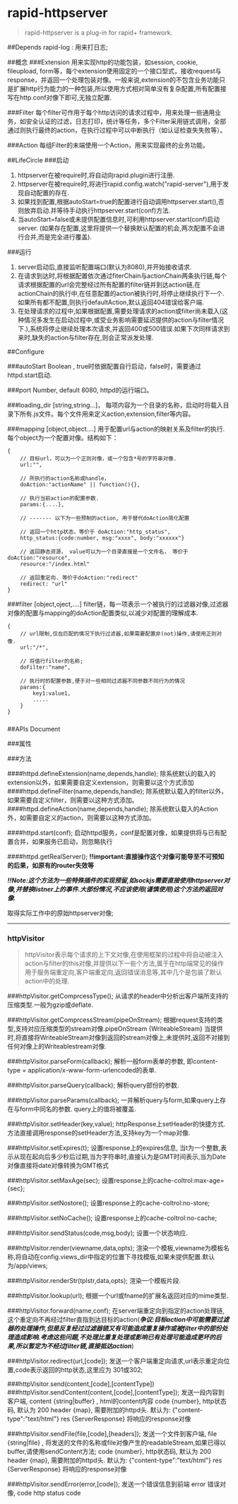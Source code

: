 # rapid-httpserver

> rapid-httpserver is a plug-in for rapid+ framework.


##Depends
rapid-log : 用来打日志;


##概念
###Extension
用来实现http的功能包装，如session, cookie, fileupload, form等，每个extension使用固定的一个接口型式，接收request与response，并返回一个处理包装对像。一般来说,extension的不包含业务功能只是扩展http行为能力的一种包装,所以使用方式相对简单没有复杂配置,所有配置接写在http.conf对像下即可,无独立配置.

###Filter
每个filter可作用于每个http访问的请求过程中，用来处理一些通用业务，如安全认证的过滤，日志打印，统计等任务，多个Filter采用链式调用，全部通过则执行最终的action，在执行过程中可以中断执行（如认证检查失失败等）。

###Action
每组Filter的未端使用一个Action，用来实现最终的业务功能。

##LifeCircle
###启动

1. httpserver在被require时,将自动向rapid.plugin进行注册.
2. httpserver在被require时,将进行rapid.config.watch("rapid-server"),用于发现自动配置的存在.
3. 如果找到配置,根据autoStart=true的配置进行自动调用httpserver.start(),否则放弃启动.并等待手动执行httpserver.start(conf)方法.
4. 当autoStart=false或未提供配置信息时,可利用httpserver.start(conf)启动server. (如果存在配置,这里将提供一个替换默认配置的机会,两次配置不会进行合并,而是完全进行覆盖).

###运行
1. server启动后,直接监听配置端口(默认为8080),并开始接收请求.
2. 在请求到达时,将根据配置依次通过fiterChain与actionChain两条执行链,每个请求根据配置的url会完整经过所有配置的filter链并到达action链,在actionChain的执行中,在任意配置的action被执行时,将停止继续执行下一个.如果所有都不配置,则执行defaultAction,默认返回404错误给客户端.
3. 在处理请求的过程中,如果根据配置,需要处理请求的action或filter尚未载入(这种情况多发生在启动过程中,或受业务影响需要延迟提供的action与filter情况下.),系统将停止继续处理本次请求,并返回400或500错误.如果下次同样请求到来时,缺失的action与filter存在,则会正常派发处理.


##Configure

###autoStart
Boolean , true时依据配置自行启动，false时，需要通过httpd.start启动.

###port
Number, default 8080, httpd的运行端口。

###loading_dir
[string,string...]， 每项内容为一个目录的名称，启动时将载入目录下所有.js文件。每个文件用来定义action,extension,filter等内容。

###mapping
[object,object....] 用于配置url与action的映射关系及filter的执行. 每个object为一个配置对像。结构如下：

	{
		// 目标url，可以为一个正则对像，或一个包含*号的字符串对像.
		url:"",
		
		// 所执行的action名称或handle，
		doAction:"actionName" || function(){},
		
		// 执行当前action的配置参数.
		params:{....},
		
		// ------- 以下为一些预制的action, 用于替代doAction简化配置
	
		// 返回一个http状态，等价于 doAction:"http_status",
		http_status:{code:number, msg:"xxxx", body:"xxxxxx"}
		
		// 返回静态资源， value可以为一个目录直接是一个文件名， 等价于doAction:"resource", 
		resource:"/index.html"
		
		// 返回重定向. 等价于doAction:"redirect"
		redirect: "url"
	}
	
###filter
[object,oject,....] filter链，每一项表示一个被执行的过滤器对像,过滤器对像的配置与mapping的doAction配置类似,以减少对配置的理解成本.

	{
		// url限制,仅在匹配的情况下执行过滤器,如果需要配置非(not)操作,请使用正则对像.
		url:"/*",
		
		// 将值行filter的名称;
		doFilter:"name",
		
		// 执行时的配置参数,便于对一些相同过滤器不同参数不同行为的情况
		params:{
			key1:value1,
			.....
		}
	}
###

##APIs Document

###属性

###方法

####httpd.defineExtension(name,depends,handle);
除系统默认的载入的extension以外，如果需要自定义extension，则需要以这个方式添加
####httpd.defineFilter(name,depends,handle);
除系统默认载入的filter以外，如果需要自定义filter，则需要以这种方式添加。
####httpd.defineAction(name,depends,handle);
除系统默认载入的Action外，如需要自定义的action，则需要以这种方式添加。

####httpd.start(conf);
启动httpd服务，conf是配置对像，如果提供将与已有配置合并，如果服务已启动，则忽略执行

####httpd.getRealServer();
**!!important:直接操作这个对像可能导至不可预知的后果，如原有的router失效等**

***!!Note:这个方法为一些特殊插件的实现预留,如sockjs需要直接使用httpserver对像,并替换listner上的事件.大部份情况,不应该使用(谨慎使用)这个方法的返回对像.***

取得实际工作中的原始httpserver对像; 

----

### httpVisitor
>httpVisitor表示每个请求的上下文对像,在使用框架的过程中将自动被注入action与filter的this对像,并提供以下一些个方法,属于在http端常见的操作用于服务端重定向,客户端重定向,返回错误消息等,其中几个是包装了默认action中的处理. 

###httpVisitor.getComprcessType();
从请求的header中分析出客户端所支持的压缩类型.一般为gzip或deflate.

###httpVisitor.getComprcessStream(pipeOnStream);
根据request支持的类型,支持对应压缩类型的stream对像.pipeOnStream {WriteableStream} 当提供时,将直接将WriteableStream对像到返回的stream对像上,未提供时,返回不对接到任何对像上的Writeablestream对像.

###httpVisitor.parseForm(callback);
解析一般form表单的参数, 即content-type = application/x-www-form-urlencoded的表单.

###httpVisitor.parseQuery(callback);
解析query部份的参数.

###httpVisitor.parseParams(callback);
一并解析query与form,如果query上存在与form中同名的参数. query上的值将被覆盖.

###httpVisitor.setHeader(key,value);
httpResponse上setHeader的快捷方式.方法直接调用response的setHeader方法,支持key为一个map对像.

###httpVisitor.setExpires(t);
设置response上的expires信息, 当t为一个整数,表示从现在起向后多少秒后过期,当为字符串时,直接认为是GMT时间表示,当为Date对像直接将date对像转换为GMT格式

###httpVisitor.setMaxAge(sec);
设置response上的cache-coltrol:max-age={sec};

###httpVisitor.setNostore();
设置response上的cache-coltrol:no-store;

###httpVisitor.setNoCache();
设置response上的cache-coltrol:no-cache;

###httpVisitor.sendStatus(code,msg,body);
设置一个状态响应.

###httpVisitor.render(viewname,data,opts);
渲染一个模板,viewname为模板名称,将自动在config.views_dir中指定的位置下寻找模版,如果未提供配置.默认为/app/views;

###httpVisitor.renderStr(tplstr,data,opts);
渲染一个模板片段.

###httpVisitor.lookup(url);
根据一个url或fname的扩展名返回对应的mime类型.

###httpVisitor.forward(name,conf);
在server端重定向到指定的action处理链,这个重定向不再经过filter直指到达目标的action(***争议:目标action中可能需要过滤器的处理操作,但是反复经过过滤器链又有可能造成重复操作或被filter中的部份处理造成影响.考虑这些问题,不处理比重复处理或影响已有处理可能造成更坏的后果,所以暂定为不经过filter链,直接抵达action***)

###httpVisitor.redirect(url,[code]);
发送一个客户端重定向请求,url表示重定向位置,code表示返回的http状态,这里应为 301或302;

###httpVisitor.send(content,[code],[contentType])
###httpVisitor.sendContent(content,[code],[contentType]);
发送一段内容到客户端, 
content {string|buffer} , html的content内容
code {number}, http状态码, 默认为 200
header {map}, 需要附加的httpd头. 默认为: {"content-type":"text/html"}
res {ServerResponse} 将响应的response对像

###httpVisitor.sendFile(file,[code],[headers]);
发送一个文件到客户端,
file {string|file} , 将发送的文件的名称或file对像产生的readableStream,如果已得以buffer,请使用sendContent方法;
code {number}, http状态码, 默认为 200
header {map}, 需要附加的httpd头. 默认为: {"content-type":"text/html"}
res {ServerResponse} 将响应的response对像

###httpVisitor.sendError(error,[code]);
发送一个错误信息到前端
error 错误对像,
code http status code
